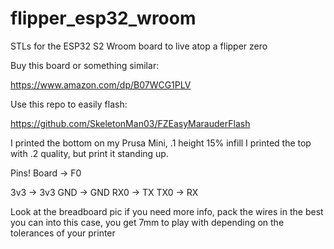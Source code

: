 # flipper_esp32_wroom
STLs for the ESP32 S2 Wroom board to live atop a flipper zero

Buy this board or something similar:

https://www.amazon.com/dp/B07WCG1PLV

Use this repo to easily flash:

https://github.com/SkeletonMan03/FZEasyMarauderFlash

I printed the bottom on my Prusa Mini, .1 height 15% infill
I printed the top with .2 quality, but print it standing up.  

Pins!
Board -> F0

3v3 -> 3v3 
GND -> GND
RX0 -> TX
TX0 -> RX

Look at the breadboard pic if you need more info, pack the wires in the best you can into this case, you get 7mm to play with depending on the tolerances of your printer
